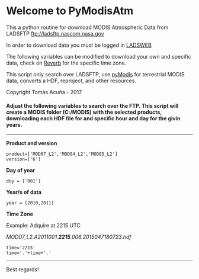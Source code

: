 # Welcome to PyModisAtm

This a python routine for download MODIS Atmospheric Data from LADSFTP ftp://ladsftp.nascom.nasa.gov

In order to download data you must be logged in [LADSWEB](https://ladsweb.modaps.eosdis.nasa.gov/profile/login/)

The following variables can be modified to download your own and specific data, check on [Reverb](https://reverb.echo.nasa.gov/reverb/) for the specific time zone. 

This script only search over LADSFTP, use [pyModis](http://www.pymodis.org) for terrestrial MODIS data, converts a HDF, reproject, and other resources. 

Copyright Tomás Acuña - 2017 

#### Adjust the following variables to search over the FTP. This script will create a MODIS folder (C:/MODIS) with the selected products, downloading each HDF file for and specific hour and day for the givin years. 
_________________________________________

**Product and version**
```
product=['MOD07_L2','MOD04_L2','MOD05_L2']
version=['6'] 
```
**Day of year**
```
doy = ['001']
```
**Year/s of data**
```
year = [2010,2011]
```
**Time Zone**

Example: Adquire at 2215 UTC 

_MOD07_L2.A2011001.**2215**.006.2015047180723.hdf_
```
time='2215'
time='.'+time+'.'
```
__________________________________________

Best regards!

